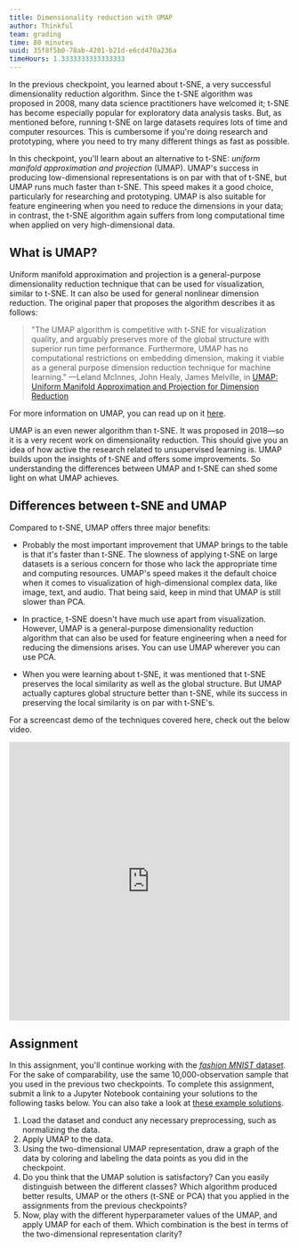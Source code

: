 ```yaml
---
title: Dimensionality reduction with UMAP
author: Thinkful
team: grading
time: 80 minutes
uuid: 35f8f5b0-78ab-4201-b21d-e6cd470a236a
timeHours: 1.3333333333333333
---
```


In the previous checkpoint, you learned about t-SNE, a very successful dimensionality reduction algorithm. Since the t-SNE algorithm was proposed in 2008, many data science practitioners have welcomed it; t-SNE has become especially popular for exploratory data analysis tasks. But, as mentioned before, running t-SNE on large datasets requires lots of time and computer resources. This is cumbersome if you're doing research and prototyping, where you need to try many different things as fast as possible.

In this checkpoint, you'll learn about an alternative to t-SNE: *uniform manifold approximation and projection* (UMAP). UMAP's success in producing low-dimensional representations is on par with that of t-SNE, but UMAP runs much faster than t-SNE. This speed makes it a good choice, particularly for researching and prototyping. UMAP is also suitable for feature engineering when you need to reduce the dimensions in your data; in contrast, the t-SNE algorithm again suffers from long computational time when applied on very high-dimensional data.

## What is UMAP?

Uniform manifold approximation and projection is a general-purpose dimensionality reduction technique that can be used for visualization, similar to t-SNE. It can also be used for general nonlinear dimension reduction. The original paper that proposes the algorithm describes it as follows:

> "The UMAP algorithm is competitive with t-SNE for visualization quality, and arguably preserves more of the global structure with superior run time performance. Furthermore, UMAP has no computational restrictions on embedding dimension, making it viable as a general purpose dimension reduction technique for machine learning." —Leland McInnes, John Healy, James Melville, in [UMAP: Uniform Manifold Approximation and Projection for Dimension Reduction](https://arxiv.org/abs/1802.03426)

For more information on UMAP, you can read up on it [here](https://umap-learn.readthedocs.io/en/latest/how_umap_works.html).

UMAP is an even newer algorithm than t-SNE. It was proposed in 2018—so it is a very recent work on dimensionality reduction. This should give you an idea of how active the research related to unsupervised learning is. UMAP builds upon the insights of t-SNE and offers some improvements. So understanding the differences between UMAP and t-SNE can shed some light on what UMAP achieves.

## Differences between t-SNE and UMAP

Compared to t-SNE, UMAP offers three major benefits:

- Probably the most important improvement that UMAP brings to the table is that it's faster than t-SNE. The slowness of applying t-SNE on large datasets is a serious concern for those who lack the appropriate time and computing resources. UMAP's speed makes it the default choice when it comes to visualization of high-dimensional complex data, like image, text, and audio. That being said, keep in mind that UMAP is still slower than PCA.

- In practice, t-SNE doesn't have much use apart from visualization. However, UMAP is a general-purpose dimensionality reduction algorithm that can also be used for feature engineering when a need for reducing the dimensions arises. You can use UMAP wherever you can use PCA.

- When you were learning about t-SNE, it was mentioned that t-SNE preserves the local similarity as well as the global structure. But UMAP actually captures global structure better than t-SNE, while its success in preserving the local similarity is on par with t-SNE's.


<jupyter notebook-name="9.umap" course-code="DSBC"></jupyter>

For a screencast demo of the techniques covered here, check out the below video.


<iframe id="kaltura_player_1604766231" src="https://cdnapisec.kaltura.com/p/2315191/sp/231519100/embedIframeJs/uiconf_id/45331192/partner_id/2315191?iframeembed=true&playerId=kaltura_player_1604766231&entry_id=1_un0g03au" width="100%" height="500" allowfullscreen webkitallowfullscreen mozAllowFullScreen allow="autoplay *; fullscreen *; encrypted-media *" frameborder="0"></iframe>

## Assignment

In this assignment, you'll continue working with the [*fashion MNIST* dataset](https://github.com/zalandoresearch/fashion-mnist). For the sake of comparability, use the same 10,000-observation sample that you used in the previous two checkpoints. To complete this assignment, submit a link to a Jupyter Notebook containing your solutions to the following tasks below. You can also take a look at [these example solutions](https://github.com/Thinkful-Ed/data-201-resources/blob/master/clustering_module_solutions/9.solution_umap.ipynb).

1. Load the dataset and conduct any necessary preprocessing, such as normalizing the data.
2. Apply UMAP to the data.
3. Using the two-dimensional UMAP representation, draw a graph of the data by coloring and labeling the data points as you did in the checkpoint.
4. Do you think that the UMAP solution is satisfactory? Can you easily distinguish between the different classes? Which algorithm produced better results, UMAP or the others (t-SNE or PCA) that you applied in the assignments from the previous checkpoints?
5. Now, play with the different hyperparameter values of the UMAP, and apply UMAP for each of them. Which combination is the best in terms of the two-dimensional representation clarity?
